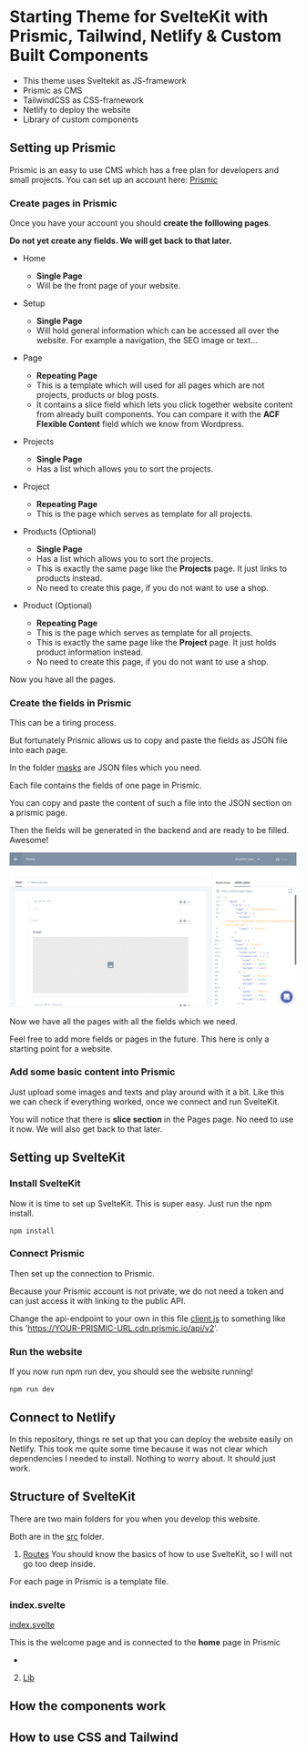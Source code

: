 # Starting Theme for SvelteKit with Prismic, Tailwind, Netlify & Custom Built Components
- This theme uses Sveltekit as JS-framework
- Prismic as CMS
- TailwindCSS as CSS-framework
- Netlify to deploy the website
- Library of custom components

## Setting up Prismic
Prismic is an easy to use CMS which has a free plan for developers and small projects.
You can set up an account here: [Prismic](https://prismic.io/)


### Create pages in Prismic
Once you have your account you should **create the folllowing pages**.

**Do not yet create any fields. We will get back to that later.**

- Home
   - **Single Page**
   - Will be the front page of your website.

- Setup
   - **Single Page**
   - Will hold general information which can be accessed all over the website. For example a navigation, the SEO image or text…

- Page
   - **Repeating Page**
   - This is a template which will used for all pages which are not projects, products or blog posts.
   - It contains a slice field which lets you click together website content from already built components. You can compare it with the **ACF Flexible Content** field which we know from Wordpress.

- Projects
   - **Single Page**
   - Has a list which allows you to sort the projects.

- Project
   - **Repeating Page**
   - This is the page which serves as template for all projects.

- Products (Optional)
   - **Single Page**
   - Has a list which allows you to sort the projects.
   - This is exactly the same page like the **Projects** page. It just links to products instead.
   - No need to create this page, if you do not want to use a shop.

- Product (Optional)
   - **Repeating Page**
   - This is the page which serves as template for all projects.
   - This is exactly the same page like the **Project** page. It just holds product information instead.
   - No need to create this page, if you do not want to use a shop.


Now you have all the pages.

### Create the fields in Prismic

This can be a tiring process.

But fortunately Prismic allows us to copy and paste the fields as JSON file into each page.

In the folder [masks](masks) are JSON files which you need.

Each file contains the fields of one page in Prismic.

You can copy and paste the content of such a file into the JSON section on a prismic page.

Then the fields will be generated in the backend and are ready to be filled. Awesome!

![JSON in Prismic](/static/readme/prismic-json.png)


Now we have all the pages with all the fields which we need.

Feel free to add more fields or pages in the future. This here is only a starting point for a website.

### Add some basic content into Prismic

Just upload some images and texts and play around with it a bit.
Like this we can check if everything worked, once we connect and run SvelteKit.

You will notice that there is **slice section** in the Pages page. No need to use it now. We will also get back to that later.

## Setting up SvelteKit

### Install SvelteKit
Now it is time to set up SvelteKit. This is super easy. Just run the npm install.
```
npm install
```

### Connect Prismic
Then set up the connection to Prismic.

Because your Prismic account is not private, we do not need a token and can just access it with linking to the public API.

Change the api-endpoint to your own in this file [client.js](src/utils/client.js) to something like this 'https://YOUR-PRISMIC-URL.cdn.prismic.io/api/v2'.

### Run the website
If you now run npm run dev, you should see the website running!
```
npm run dev
```

## Connect to Netlify
In this repository, things re set up that you can deploy the website easily on Netlify.
This took me quite some time because it was not clear which dependencies I needed to install.
Nothing to worry about. It should just work.

## Structure of SvelteKit
There are two main folders for you when you develop this website.

Both are in the [src](src) folder.

1. [Routes](src/routes)
You should know the basics of how to use SvelteKit, so I will not go too deep inside.

For each page in Prismic is a template file.

### index.svelte
[index.svelte](src/routes/index.svelte)

This is the welcome page and is connected to the **home** page in Prismic

-

2. [Lib](src/lib)

## How the components work


## How to use CSS and Tailwind



